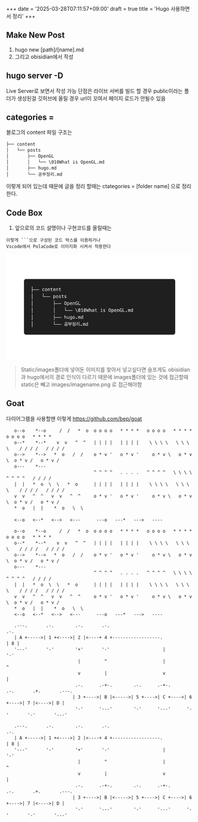 +++
date = '2025-03-28T07:11:57+09:00'
draft = true
title = 'Hugo 사용하면서 정리'
+++

## Make New Post
1. hugo new [path]/[name].md
2. 그리고 obisidian에서 작성

## hugo server -D
Live Server로 보면서 작성 가능 단점은 라이브 서버를 빌드 할 경우
public이라는 폴더가 생성된걸 깃허브에 올릴 경우 url이 꼬여서 페이지 로드가
안될수 있음

## categories =
블로그의 content 파일 구조는

```
├── content
│   └── posts
│       ├── OpenGL
│       │   └── \010What is OpenGL.md
│       ├── hugo.md
│       └── 공부정리.md
```

이렇게 되어 있는데 때문에 글을 정리 할때는 ctategories = [folder name] 으로  정리한다.

## Code Box
1. 앞으로의 코드 설명이나 구현코드를 올릴때는
```
이렇게 ```으로 구성된 코드 박스를 이용하거나
Vscode에서 PolaCode로 이미지화 시켜서 적용한다
```

![Code Box](/images/Hugo.png)

> Static/images폴더에 넣어둔 이미지를 찾아서 넣고싶다면 슬프게도 obisidian과
> hugo에서의 경로 인식이 다르기 때문에 images폴더에 있는 것에 접근할때
> static은 빼고 images/imagename.png 로 접근해야함


## Goat
다이어그램을 사용할땐 이렇게
https://github.com/bep/goat
```
   o--o    *--o     /  /   *  o  o o o o   * * * *   o o o o   * * * *      o o o o   * * * *
   o--*    *--*    v  v   ^  ^   | | | |   | | | |    \ \ \ \   \ \ \ \    / / / /   / / / /
   o-->    *-->   *  o   /  /    o * v '   o * v '     o * v \   o * v \  o * v /   o * v /
   o---    *---
                                 ^ ^ ^ ^   . . . .   ^ ^ ^ ^   \ \ \ \      ^ ^ ^ ^   / / / /
   |  |   *  o  \  \   *  o      | | | |   | | | |    \ \ \ \   \ \ \ \    / / / /   / / / /
   v  v   ^  ^   v  v   ^  ^     o * v '   o * v '     o * v \   o * v \  o * v /   o * v /
   *  o   |  |    *  o   \  \

   <--o   <--*   <-->   <---      ---o   ---*   --->   ----
```

```goat
   o--o    *--o     /  /   *  o  o o o o   * * * *   o o o o   * * * *      o o o o   * * * *
   o--*    *--*    v  v   ^  ^   | | | |   | | | |    \ \ \ \   \ \ \ \    / / / /   / / / /
   o-->    *-->   *  o   /  /    o * v '   o * v '     o * v \   o * v \  o * v /   o * v /
   o---    *---
                                 ^ ^ ^ ^   . . . .   ^ ^ ^ ^   \ \ \ \      ^ ^ ^ ^   / / / /
   |  |   *  o  \  \   *  o      | | | |   | | | |    \ \ \ \   \ \ \ \    / / / /   / / / /
   v  v   ^  ^   v  v   ^  ^     o * v '   o * v '     o * v \   o * v \  o * v /   o * v /
   *  o   |  |    *  o   \  \
   <--o   <--*   <-->   <---      ---o   ---*   --->   ----
```

```
   .---.       .-.        .-.       .-.                                       .-.
   | A +----->| 1 +<---->| 2 |<----+ 4 +------------------.                  | 8 |
   '---'       '-'        '+'       '-'                    |                  '-'
                           |         ^                     |                   ^
                           v         |                     v                   |
                          .-.      .-+-.        .-.      .-+-.      .-.       .+.       .---.
                         | 3 +---->| B |<----->| 5 +---->| C +---->| 6 +---->| 7 |<---->| D |
                          '-'      '---'        '-'      '---'      '-'       '-'       '---'
```

```goat
   .---.       .-.        .-.       .-.                                       .-.
   | A +----->| 1 +<---->| 2 |<----+ 4 +------------------.                  | 8 |
   '---'       '-'        '+'       '-'                    |                  '-'
                           |         ^                     |                   ^
                           v         |                     v                   |
                          .-.      .-+-.        .-.      .-+-.      .-.       .+.       .---.
                         | 3 +---->| B |<----->| 5 +---->| C +---->| 6 +---->| 7 |<---->| D |
                          '-'      '---'        '-'      '---'      '-'       '-'       '---'
```
